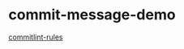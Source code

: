 # commit-message-demo

[commitlint-rules](https://github.com/conventional-changelog/commitlint/blob/master/docs/reference-rules.md)